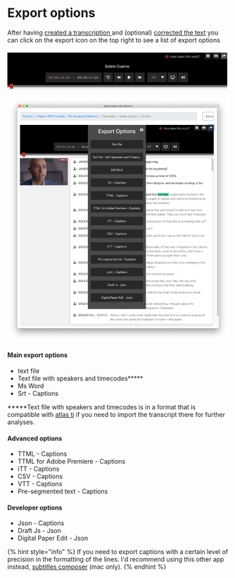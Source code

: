 # Export options

After having [created a transcription ](create-a-new-transcription/)and \(optional\) [corrected the text](correct-the-text-of-a-transcription.md) you can click on the export icon on the top right to see a list of export options

![export icon - arrow - top right](../.gitbook/assets/screen-shot-2020-02-05-at-5.19.31-pm.png)

![Export options list](../.gitbook/assets/screen-shot-2020-02-05-at-5.20.23-pm.png)

#### Main export options

* text file
* Text file with speakers and timecodes**\***
* Ms Word
* Srt - Captions

**\***Text file with speakers and timecodes is in a format that is compatible with [atlas ti](https://atlasti.com/) if you need to import the transcript there for further analyses.

#### Advanced options 

* TTML - Captions
* TTML for Adobe Premiere - Captions
* iTT - Captions
* CSV - Captions
* VTT - Captions
* Pre-segmented text - Captions

#### Developer options

* Json - Captions
* Draft Js - Json 
*  Digital Paper Edit - Json

{% hint style="info" %}
If you need to export captions with a certain level of precision in the formatting of the lines. I'd recommend using this other app instead, [subtitles composer](https://pietropassarelli.gitbooks.io/subtitlecomposer-app/content/) \(mac only\).
{% endhint %}

